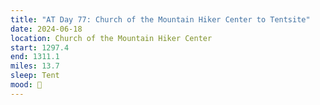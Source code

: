 ```yaml
---
title: "AT Day 77: Church of the Mountain Hiker Center to Tentsite"
date: 2024-06-18
location: Church of the Mountain Hiker Center
start: 1297.4
end: 1311.1
miles: 13.7
sleep: Tent
mood: 🙂
---
```

